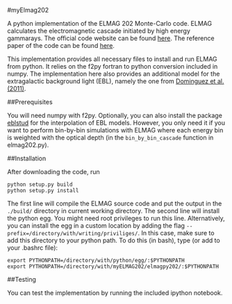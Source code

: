 #myElmag202

A python implementation of the ELMAG 202 Monte-Carlo code. ELMAG calculates the electromagnetic cascade initiated by high energy gammarays. The official code website can be found [here](http://elmag.sourceforge.net/). The reference paper of the code can be found [here](http://adsabs.harvard.edu/abs/2012CoPhC.183.1036K).

This implementation provides all necessary files to install and run ELMAG from python. It relies on the f2py fortran to python conversion included in numpy. The implementation here also provides an additional model for the extragalactic background light (EBL), namely the one from [Dominguez et al. (2011)](http://adsabs.harvard.edu/abs/2011MNRAS.410.2556D).

##Prerequisites

You will need numpy with f2py. 
Optionally, you can also install the package [eblstud](https://github.com/me-manu/eblstud) for the interpolation of EBL models. However, you only need it if you want to perform bin-by-bin simulations with ELMAG where each energy bin is weighted with the optical depth (in the `bin_by_bin_cascade` function in elmag202.py).

##Installation

After downloading the code, run 
```
python setup.py build
python setup.py install
```
The first line will compile the ELMAG source code and put the output in the `./build/` directory in current working directory. The second line will install the python egg. You might need root privileges to run this line. Alternatively, you can install the egg in a custom location by adding the flag `--prefix=/directory/with/writing/priviliges/`. In this case, make sure to add this directory to your python path. To do this (in bash), type (or add to your .bashrc file):

```
export PYTHONPATH=/directory/with/python/egg/:$PYTHONPATH
export PYTHONPATH=/directory/with/myELMAG202/elmagpy202/:$PYTHONPATH
```

##Testing

You can test the implementation by running the included ipython notebook.

